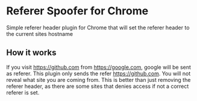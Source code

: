 # Referer Spoofer for Chrome

Simple referer header plugin for Chrome that will set the referer header to the current sites hostname

## How it works

If you visit https://github.com from https://google.com, google will be sent as referer. This plugin only sends 
the refer https://github.com. You will not reveal what site you are coming from. This is better than just 
removing the referer header, as there are some sites that denies access if not a correct referer is set.

